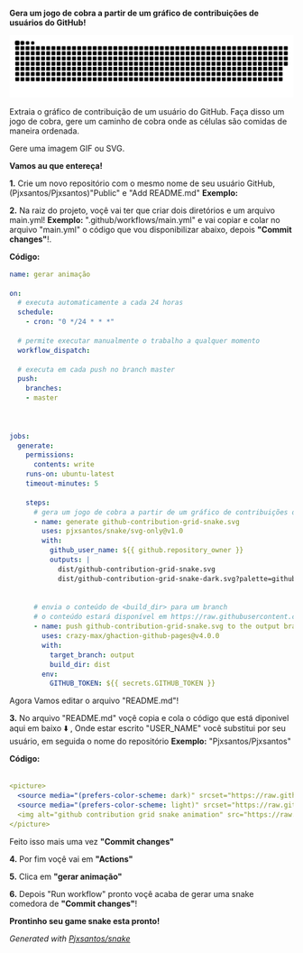 **Gera um jogo de cobra a partir de um gráfico de contribuições de usuários do GitHub!**

<picture>
  <source media="(prefers-color-scheme: dark)" srcset="https://raw.githubusercontent.com/pjxsantos/snake/output/github-contribution-grid-snake-dark.svg">
  <source media="(prefers-color-scheme: light)" srcset="https://raw.githubusercontent.com/pjxsantos/snake/output/github-contribution-grid-snake.svg">
  <img alt="github contribution grid snake animation" src="https://raw.githubusercontent.com/pjxsantos/snake/output/github-contribution-grid-snake.svg">
</picture>

Extraia o gráfico de contribuição de um usuário do GitHub. Faça disso um jogo de cobra, gere um caminho de cobra onde as células são comidas de maneira ordenada.

Gere uma imagem GIF ou SVG.

**Vamos au que entereça!** 

**1.** Crie um novo repositório com o mesmo nome de seu usuário GitHub, (Pjxsantos/Pjxsantos)"Public" e "Add README.md"
**Exemplo:**




**2.** Na raiz do projeto, voçê vai ter que criar dois diretórios e um arquivo main.yml! **Exemplo:** ".github/workflows/main.yml" e vai copiar e colar no arquivo "main.yml" o código que vou disponibilizar abaixo, depois **"Commit changes"**!.





**Código:**
```yaml
name: gerar animação

on:
  # executa automaticamente a cada 24 horas
  schedule:
    - cron: "0 */24 * * *" 
  
  # permite executar manualmente o trabalho a qualquer momento
  workflow_dispatch:
  
  # executa em cada push no branch master
  push:
    branches:
    - master
    
  

jobs:
  generate:
    permissions: 
      contents: write
    runs-on: ubuntu-latest
    timeout-minutes: 5
    
    steps:
      # gera um jogo de cobra a partir de um gráfico de contribuições de um usuário do github (<github_user_name>), gera uma animação SVG em <svg_out_path>
      - name: generate github-contribution-grid-snake.svg
        uses: pjxsantos/snake/svg-only@v1.0
        with:
          github_user_name: ${{ github.repository_owner }}
          outputs: |
            dist/github-contribution-grid-snake.svg
            dist/github-contribution-grid-snake-dark.svg?palette=github-dark
          
          
      # envia o conteúdo de <build_dir> para um branch
      # o conteúdo estará disponível em https://raw.githubusercontent.com/<github_user>/<repository>/<target_branch>/<file> ou como página do github
      - name: push github-contribution-grid-snake.svg to the output branch
        uses: crazy-max/ghaction-github-pages@v4.0.0
        with:
          target_branch: output
          build_dir: dist
        env:
          GITHUB_TOKEN: ${{ secrets.GITHUB_TOKEN }}
```

Agora Vamos editar o arquivo "README.md"!

**3.** No arquivo "README.md" voçê copia e cola o código que está diponivel aqui em baixo ⬇️ , Onde estar escrito "USER_NAME" você substitui por seu usuário, em seguida o nome do repositório **Exemplo:** "Pjxsantos/Pjxsantos"

**Código:**
```yaml

<picture>
  <source media="(prefers-color-scheme: dark)" srcset="https://raw.githubusercontent.com/USER_NAME/USER_NAME/output/github-contribution-grid-snake-dark.svg">
  <source media="(prefers-color-scheme: light)" srcset="https://raw.githubusercontent.com/USER_NAME/USER_NAME/output/github-contribution-grid-snake.svg">
  <img alt="github contribution grid snake animation" src="https://raw.githubusercontent.com/USER_NAME/USER_NAME/output/github-contribution-grid-snake.svg">
</picture>

```



Feito isso mais uma vez  **"Commit changes"**




**4.** Por fim voçê vai em **"Actions"**




**5.** Clica em **"gerar animação"**






**6.** Depois "Run workflow" pronto voçê acaba de gerar uma snake comedora de **"Commit changes"**!




**Prontinho seu game snake esta pronto!** 


_Generated with [Pjxsantos/snake](https://github.com/Pjxsantos/snake)_



